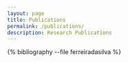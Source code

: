 ```yaml
---
layout: page
title: Publications
permalink: /publications/
description: Research Publications
---
```


{% bibliography --file ferreiradasilva %}
